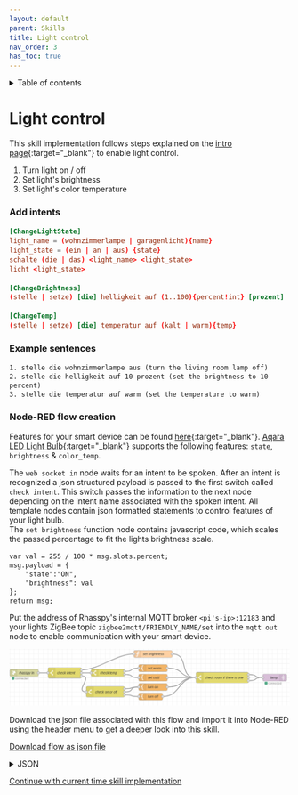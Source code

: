 ```yaml
---
layout: default
parent: Skills
title: Light control
nav_order: 3
has_toc: true
---
```

<details closed markdown="block">
  <summary>
    Table of contents
  </summary>
  {: .text-delta }
1. TOC
{:toc}
</details>

# Light control 

This skill implementation follows steps explained on the [intro page](intro/skill-intro.html){:target="_blank"} to enable light control. 

1. Turn light on / off
2. Set light's brightness
3. Set light's color temperature

### Add intents

```conf
[ChangeLightState]
light_name = (wohnzimmerlampe | garagenlicht){name}
light_state = (ein | an | aus) {state}
schalte (die | das) <light_name> <light_state>
licht <light_state>

[ChangeBrightness]
(stelle | setze) [die] helligkeit auf (1..100){percent!int} [prozent]

[ChangeTemp]
(stelle | setze) [die] temperatur auf (kalt | warm){temp}
```
### Example sentences

```
1. stelle die wohnzimmerlampe aus (turn the living room lamp off)
2. stelle die helligkeit auf 10 prozent (set the brightness to 10 percent)
3. stelle die temperatur auf warm (set the temperature to warm)
```

### Node-RED flow creation
Features for your smart device can be found [here](https://www.zigbee2mqtt.io/information/supported_devices.html){:target="_blank"}.
[Aqara LED Light Bulb](https://www.zigbee2mqtt.io/devices/ZNLDP12LM.html){:target="_blank"} supports the following features: ```state```, ```brightness``` & ```color_temp```.
 
 The ```web socket in``` node waits for an intent to be spoken. After an intent is recognized a json structured payload is passed to the first switch called ```check intent```. This switch passes the information to the next node depending on the intent name associated with the spoken intent. All template nodes  contain json formatted statements to control features of your light bulb.  
 The ```set brightness``` function node contains javascript code, which scales the passed percentage to fit the lights brightness scale.
```
var val = 255 / 100 * msg.slots.percent;
msg.payload = { 
    "state":"ON",
    "brightness": val
};
return msg;
```
 Put the address of Rhasspy's internal MQTT broker ```<pi's-ip>:12183``` and your lights ZigBee topic ```zigbee2mqtt/FRIENDLY_NAME/set``` into the ```mqtt out``` node to enable communication with your smart device.

   
<img src="../img/flow_light-control.png" style="max-width: 100%;"/>

Download the json file associated with this flow and import it into Node-RED using the header menu to get a deeper look into this skill.

<a href="../files/flow_light-control.json" download>Download flow as json file</a>
<details closed markdown="block">
  <summary>
    JSON
  </summary>
```conf
[
    {
        "id": "86964d6.3cc53b",
        "type": "tab",
        "label": "Lightcontrol",
        "disabled": false,
        "info": ""
    },
    {
        "id": "6b955ac.e921624",
        "type": "websocket in",
        "z": "86964d6.3cc53b",
        "name": "rhasspy in",
        "server": "5999adec.e962a4",
        "client": "",
        "x": 180,
        "y": 300,
        "wires": [
            [
                "88648a4f.4c0ad8"
            ]
        ]
    },
    {
        "id": "a41d16ba.61ed68",
        "type": "template",
        "z": "86964d6.3cc53b",
        "name": "turn off",
        "field": "payload",
        "fieldType": "msg",
        "format": "json",
        "syntax": "plain",
        "template": "{\n    \"state\":\"OFF\"\n}",
        "output": "json",
        "x": 710,
        "y": 400,
        "wires": [
            [
                "7ebe2e46.54f6a8"
            ]
        ]
    },
    {
        "id": "728c4843.cc97d8",
        "type": "template",
        "z": "86964d6.3cc53b",
        "name": "turn on",
        "field": "payload",
        "fieldType": "msg",
        "format": "json",
        "syntax": "plain",
        "template": "{\n    \"state\":\"ON\"\n}",
        "output": "json",
        "x": 720,
        "y": 360,
        "wires": [
            [
                "7ebe2e46.54f6a8"
            ]
        ]
    },
    {
        "id": "6bc90460.b848dc",
        "type": "switch",
        "z": "86964d6.3cc53b",
        "name": "check temp",
        "property": "slots.temp",
        "propertyType": "msg",
        "rules": [
            {
                "t": "eq",
                "v": "warm",
                "vt": "str"
            },
            {
                "t": "eq",
                "v": "kalt",
                "vt": "str"
            }
        ],
        "checkall": "true",
        "repair": false,
        "outputs": 2,
        "x": 530,
        "y": 300,
        "wires": [
            [
                "d963cc19.d2dd18"
            ],
            [
                "9dcfd09d.b9c0c"
            ]
        ]
    },
    {
        "id": "d963cc19.d2dd18",
        "type": "template",
        "z": "86964d6.3cc53b",
        "name": "set warm",
        "field": "payload",
        "fieldType": "msg",
        "format": "json",
        "syntax": "plain",
        "template": "{\n    \"state\":\"ON\",\n    \"color_temp\":500\n}",
        "output": "json",
        "x": 720,
        "y": 280,
        "wires": [
            [
                "7ebe2e46.54f6a8"
            ]
        ]
    },
    {
        "id": "9dcfd09d.b9c0c",
        "type": "template",
        "z": "86964d6.3cc53b",
        "name": "set cold",
        "field": "payload",
        "fieldType": "msg",
        "format": "json",
        "syntax": "plain",
        "template": "{\n    \"state\":\"ON\",\n    \"color_temp\":150\n}",
        "output": "json",
        "x": 720,
        "y": 320,
        "wires": [
            [
                "7ebe2e46.54f6a8"
            ]
        ]
    },
    {
        "id": "d4774b2e.745628",
        "type": "mqtt out",
        "z": "86964d6.3cc53b",
        "name": "lamp",
        "topic": "zigbee2mqtt/0x00158d000520ac5e/set",
        "qos": "",
        "retain": "",
        "broker": "14b868fb.a55b7f",
        "x": 1230,
        "y": 320,
        "wires": []
    },
    {
        "id": "88648a4f.4c0ad8",
        "type": "switch",
        "z": "86964d6.3cc53b",
        "name": "check intent",
        "property": "intent.name",
        "propertyType": "msg",
        "rules": [
            {
                "t": "eq",
                "v": "ChangeBrightness",
                "vt": "str"
            },
            {
                "t": "eq",
                "v": "ChangeTemp",
                "vt": "str"
            },
            {
                "t": "eq",
                "v": "ChangeLightState",
                "vt": "str"
            }
        ],
        "checkall": "false",
        "repair": false,
        "outputs": 3,
        "x": 350,
        "y": 300,
        "wires": [
            [
                "dafb6ccd.ae6f5"
            ],
            [
                "6bc90460.b848dc"
            ],
            [
                "4c371a21.6afe04"
            ]
        ]
    },
    {
        "id": "4c371a21.6afe04",
        "type": "switch",
        "z": "86964d6.3cc53b",
        "name": "check on or off",
        "property": "slots.state",
        "propertyType": "msg",
        "rules": [
            {
                "t": "eq",
                "v": "ein",
                "vt": "str"
            },
            {
                "t": "eq",
                "v": "an",
                "vt": "str"
            },
            {
                "t": "eq",
                "v": "aus",
                "vt": "str"
            }
        ],
        "checkall": "true",
        "repair": false,
        "outputs": 3,
        "x": 520,
        "y": 380,
        "wires": [
            [
                "728c4843.cc97d8"
            ],
            [
                "728c4843.cc97d8"
            ],
            [
                "a41d16ba.61ed68"
            ]
        ]
    },
    {
        "id": "dafb6ccd.ae6f5",
        "type": "function",
        "z": "86964d6.3cc53b",
        "name": "set brightness",
        "func": "var val = 255 / 100 * msg.slots.percent;\nmsg.payload = { \n    \"state\":\"ON\",\n    \"brightness\": val\n};\nreturn msg;",
        "outputs": 1,
        "noerr": 0,
        "initialize": "",
        "finalize": "",
        "x": 720,
        "y": 220,
        "wires": [
            [
                "7ebe2e46.54f6a8"
            ]
        ]
    },
    {
        "id": "7ebe2e46.54f6a8",
        "type": "switch",
        "z": "86964d6.3cc53b",
        "name": "check room if there is one",
        "property": "slots.room",
        "propertyType": "msg",
        "rules": [
            {
                "t": "eq",
                "v": "wohnzimmer",
                "vt": "str"
            },
            {
                "t": "eq",
                "v": "schlafzimmer",
                "vt": "str"
            },
            {
                "t": "null"
            }
        ],
        "checkall": "true",
        "repair": false,
        "outputs": 3,
        "x": 1010,
        "y": 320,
        "wires": [
            [
                "d4774b2e.745628"
            ],
            [],
            [
                "d4774b2e.745628"
            ]
        ]
    },
    {
        "id": "5999adec.e962a4",
        "type": "websocket-listener",
        "path": "ws://192.168.0.177:12101/api/events/intent",
        "wholemsg": "true"
    },
    {
        "id": "14b868fb.a55b7f",
        "type": "mqtt-broker",
        "name": "Intern MQTT",
        "broker": "192.168.0.177",
        "port": "12183",
        "clientid": "",
        "usetls": false,
        "compatmode": false,
        "keepalive": "60",
        "cleansession": true,
        "birthTopic": "",
        "birthQos": "0",
        "birthPayload": "",
        "closeTopic": "",
        "closeQos": "0",
        "closePayload": "",
        "willTopic": "",
        "willQos": "0",
        "willPayload": ""
    }
]
```
</details>

[Continue with current time skill implementation](skill-current-time.html)